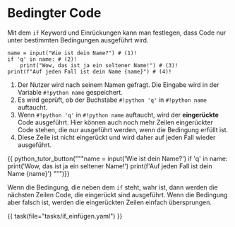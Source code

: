 # Bedingter Code

Mit dem `if` Keyword und Einrückungen kann man festlegen, dass Code nur unter bestimmten Bedingungen ausgeführt wird.

``` { .python }
name = input("Wie ist dein Name?") # (1)!
if 'q' in name: # (2)!
    print("Wow, das ist ja ein seltener Name!") # (3)!
print(f"Auf jeden Fall ist dein Name {name}") # (4)!
```

1.  Der Nutzer wird nach seinem Namen gefragt. Die Eingabe wird in der Variable `#!python name` gespeichert.
2.  Es wird geprüft, ob der Buchstabe `#!python 'q'` in `#!python name` auftaucht.
3.  Wenn `#!python 'q'` in `#!python name` auftaucht, wird der **eingerückte** Code ausgeführt. Hier können auch noch mehr Zeilen eingerückter Code stehen, die nur ausgeführt werden, wenn die Bedingung erfüllt ist.
4.  Diese Zeile ist nicht eingerückt und wird daher auf jeden Fall wieder ausgeführt.

{{ python_tutor_button("""name = input('Wie ist dein Name?')
if 'q' in name:
    print('Wow, das ist ja ein seltener Name!')
print(f'Auf jeden Fall ist dein Name {name}')
""")}}

Wenn die Bedingung, die neben dem `if` steht, wahr ist, dann werden die nächsten Zeilen Code, die eingerückt sind ausgeführt.
Wenn die Bedingung aber falsch ist, werden die eingerückten Zeilen einfach übersprungen.

{{ task(file="tasks/if_einfügen.yaml") }}
